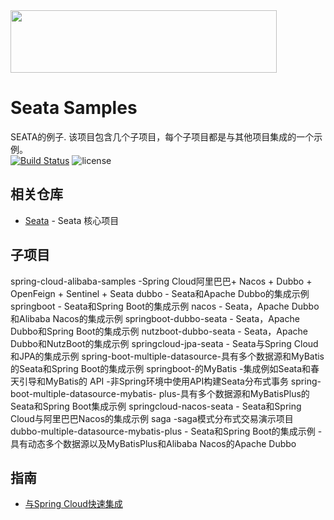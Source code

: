 <img src="https://github.com/seata/seata-samples/blob/master/doc/img/seata.png"  height="100" width="426">

# Seata Samples

SEATA的例子. 该项目包含几个子项目，每个子项目都是与其他项目集成的一个示例。            
[![Build Status](https://travis-ci.org/seata/seata-samples.svg?branch=master)](https://travis-ci.org/seata/seata-samples) 
![license](https://img.shields.io/github/license/seata/seata-samples.svg)

## 相关仓库

* [Seata](https://github.com/seata/seata) - Seata 核心项目

## 子项目

spring-cloud-alibaba-samples -Spring Cloud阿里巴巴+ Nacos + Dubbo + OpenFeign + Sentinel + Seata
dubbo - Seata和Apache Dubbo的集成示例
springboot - Seata和Spring Boot的集成示例
nacos - Seata，Apache Dubbo和Alibaba Nacos的集成示例
springboot-dubbo-seata - Seata，Apache Dubbo和Spring Boot的集成示例
nutzboot-dubbo-seata - Seata，Apache Dubbo和NutzBoot的集成示例
springcloud-jpa-seata - Seata与Spring Cloud和JPA的集成示例
spring-boot-multiple-datasource-具有多个数据源和MyBatis 的Seata和Spring Boot的集成示例
springboot-的MyBatis -集成例如Seata和春天引导和MyBatis的
API -非Spring环境中使用API构建Seata分布式事务
spring-boot-multiple-datasource-mybatis- plus-具有多个数据源和MyBatisPlus的Seata和Spring Boot集成示例
springcloud-nacos-seata - Seata和Spring Cloud与阿里巴巴Nacos的集成示例
saga -saga模式分布式交易演示项目
dubbo-multiple-datasource-mybatis-plus - Seata和Spring Boot的集成示例 - 具有动态多个数据源以及MyBatisPlus和Alibaba Nacos的Apache Dubbo
## 指南

- [与Spring Cloud快速集成](./doc/quick-integration-with-spring-cloud.md)

